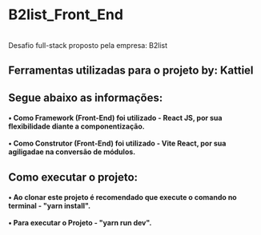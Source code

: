 # B2list_Front_End
<br/>
Desafio full-stack proposto pela empresa: B2list
<h2 display="inline">
  Ferramentas utilizadas para o projeto by: Kattiel
</h2>

<h2 display="inline"> Segue abaixo as informações:
<h4>
  •	Como Framework (Front-End) foi utilizado - React JS, por sua flexibilidade diante a componentização. <br>
  <br>
  •	Como Construtor (Front-End) foi utilizado - Vite React, por sua agiligadae na conversão de módulos. <br>
  
<h4/>
<h2 display="inline"> Como executar o projeto:
<h4>
  •	Ao clonar este projeto é recomendado que execute o comando no terminal - "yarn install". <br>
  <br>
  • Para executar o Projeto - "yarn run dev".
<h4/>
